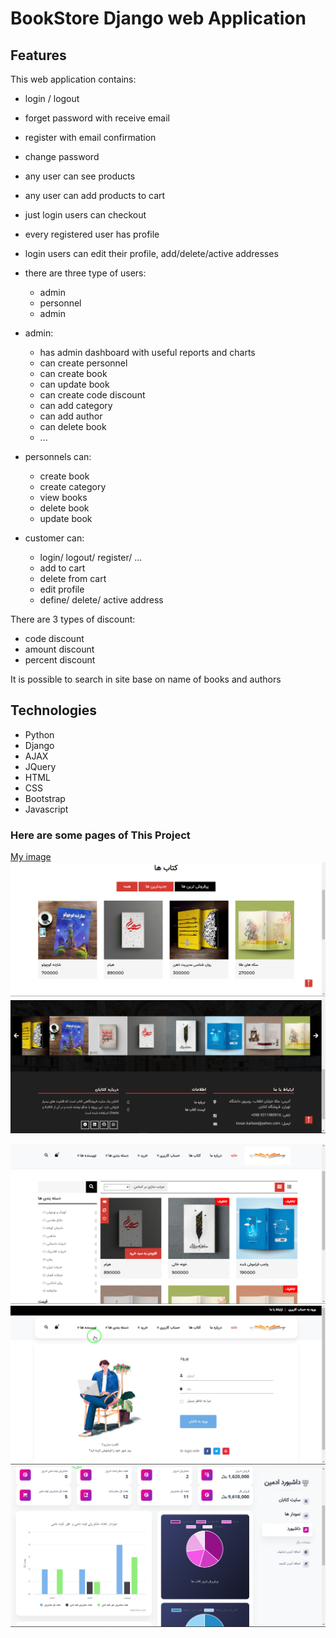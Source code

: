 # BookStore Django web Application

## Features

This web application contains:

* login / logout
* forget password with receive email
* register with email confirmation
* change password
* any user can see products
* any user can add products to cart
* just login users can checkout
* every registered user has profile
* login users can edit their profile, add/delete/active addresses
* there are three type of users:
    * admin
    * personnel
    * admin

* admin:
    * has admin dashboard with useful reports and charts
    * can create personnel
    * can create book
    * can update book
    * can create code discount
    * can add category
    * can add author
    * can delete book
    * ...

* personnels can:
    * create book
    * create category
    * view books
    * delete book
    * update book

* customer can:
    * login/ logout/ register/ ...
    * add to cart
    * delete from cart
    * edit profile
    * define/ delete/ active address

There are 3 types of discount:

* code discount
* amount discount
* percent discount

It is possible to search in site base on name of books and authors


## Technologies
 * Python
 * Django
 * AJAX
 * JQuery
 * HTML
 * CSS
 * Bootstrap
 * Javascript

### Here are some pages of This Project
[My image](kosarkarbasi.github.com/book_store_Karbasi/imgages/home_1.png)
![plot](./images/home_2.png)
![plot](./images/home_3.png)

![plot](./images/book_2.png)
![plot](./images/login.png)
![plot](./images/admin_dashboard.png)